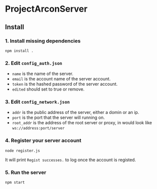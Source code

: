 # ProjectArconServer

## Install

### 1. Install missing dependencies

```text
npm install .
```

### 2. Edit `config_auth.json`
- `name` is the name of the server.
- `email` is the account name of the server account.
- `token` is the hashed password of the server account.
- `edited` should set to true or remove.

### 3. Edit `config_network.json`
- `addr` is the public address of the server, either a domin or an ip.
- `port` is the port that the server will running on.
- `root_addr` is the address of the root server or proxy, in would look like `ws://address:port/server`

### 4. Register your server account

```text
node register.js
```

It will print `Regist successes.` to log once the account is registed.

### 5. Run the server

```text
npm start
```
